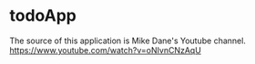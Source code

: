 # todoApp
The source of this application is Mike Dane's Youtube channel.
https://www.youtube.com/watch?v=oNIvnCNzAqU
